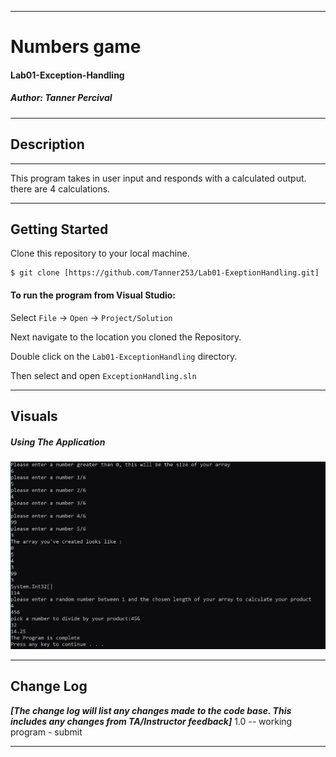 ------------------------------

# Numbers game
#### Lab01-Exception-Handling
##### *Author: Tanner Percival*

------------------------------

## Description
******
This program takes in user input and responds with a calculated output. there are 4 calculations.

------------------------------

## Getting Started
Clone this repository to your local machine.
```
$ git clone [https://github.com/Tanner253/Lab01-ExeptionHandling.git]
```
#### To run the program from Visual Studio:
Select ```File``` -> ```Open``` -> ```Project/Solution```

Next navigate to the location you cloned the Repository.

Double click on the ```Lab01-ExceptionHandling``` directory.

Then select and open ```ExceptionHandling.sln```

------------------------------

## Visuals


##### Using The Application
 ![solution for numbers game program](/images/solution.JPG)


------------------------------

## Change Log
***[The change log will list any changes made to the code base. This includes any changes from TA/Instructor feedback]***
1.0 -- working program - submit


------------------------------
